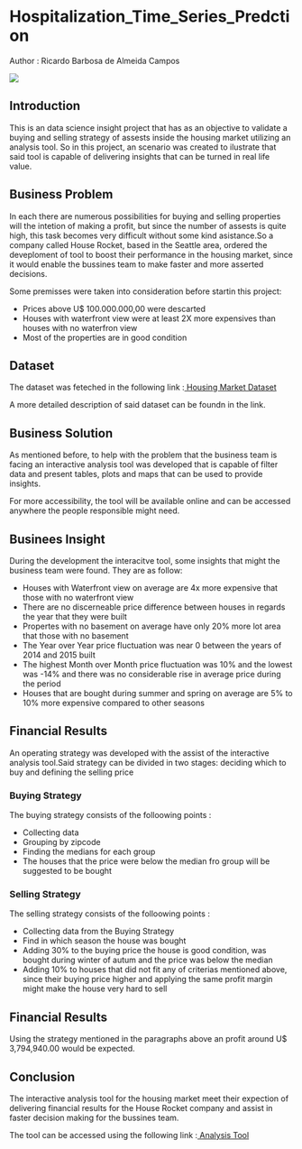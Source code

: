# Hospitalization_Time_Series_Predction

<p> Author : Ricardo Barbosa de Almeida Campos </p>

<img src  = "https://nationalmortgageprofessional.com/sites/default/files/Housing_Market_Decline_Pic.jpg">

## Introduction
<p>This is an data science insight project that has as an objective to validate a buying and selling strategy of assests inside the housing market utilizing an analysis tool. So in this project, an scenario was created to ilustrate that said tool is capable of delivering insights that can be turned in real life value. </p>

## Business Problem
<p>In each there are numerous possibilities for buying and selling properties will the intetion of making a profit, but since the number of assests is quite high, this task becomes very difficult without some kind asistance.So a company called House Rocket, based in the Seattle area, ordered the deveploment of tool to boost their performance in the housing market, since it would enable the bussines team to make  faster and more asserted decisions.</p>
<p>Some premisses were taken into consideration before startin this project:
  <ul>
    <li> Prices above U$ 100.000.000,00 were descarted</li>
    <li> Houses with waterfront view were at least 2X more expensives than houses with no waterfron view</li>
    <li> Most of the properties are in good condition</li>
  </ul></p>

## Dataset
<p>The dataset was feteched in the following link :<a href = "https://www.kaggle.com/datasets/shivachandel/kc-house-data"> Housing Market Dataset</a></p>
<p>A more detailed description of said dataset can be foundn in the link.</p>

## Business Solution
<p>As mentioned before, to help with the problem that the business team is facing an interactive analysis tool was developed that is capable of filter data and present tables, plots and maps that can be used to provide insights.</p><p>For more accessibility, the tool will be available online and can be accessed anywhere the people responsible might need.</p>

## Businees Insight
<p>During the development the interacitve tool, some insights that might the business team were found. They are as follow:
  <ul>
    <li> Houses with Waterfront view on average are 4x more expensive that those with no waterfront view</li>
    <li> There are no discerneable price difference between houses in regards the year that they were built</li>
    <li> Propertes with no basement on average have only 20% more lot area that those with no basement</li>
    <li> The Year over Year price fluctuation was near 0 between the years of 2014 and 2015 built</li>
    <li> The highest Month over Month price fluctuation was 10% and the lowest was -14% and there was no considerable rise in average               price during the period </li>
    <li> Houses that are bought during summer and spring on average are 5% to 10% more expensive compared to other seasons</li>
  </ul></p>

  ## Financial Results
  <p>An operating strategy was developed with the assist of the interactive analysis tool.Said strategy can be divided in two stages:   deciding which to buy and defining the selling price </p>

  ### Buying Strategy
  <p> The buying strategy consists of the folloowing points :
  <ul>
    <li> Collecting data </li>
    <li> Grouping by zipcode </li>
    <li> Finding the medians for each group </li>
    <li> The houses that the price were below the median fro group will be suggested to be bought</li>
  </ul>  
  </p>

   ### Selling Strategy
  <p> The selling strategy consists of the folloowing points :
  <ul>
    <li> Collecting data from the Buying Strategy </li>
    <li> Find in which season the house was bought </li>
    <li> Adding 30% to the buying price the house is good condition, was bought during winter of autum and the price was below the median     </li>
    <li> Adding 10% to houses that did not fit any of criterias mentioned above, since their buying price higher and applying the same    profit margin might make the house very hard to sell </li>
  </ul>  
  </p>


  ## Financial Results
  <p>Using the strategy mentioned in the paragraphs above an profit around U$ 3,794,940.00 would be expected.</p>


  ## Conclusion
  <p>The interactive analysis tool for the housing market meet their expection of delivering financial results for the House Rocket company and assist in faster decision making for the bussines team.</p>
  <p>The tool can be accessed using the following link :<a href = "https://house-rocket-analytics-ricardo.herokuapp.com/"> Analysis Tool</a></p>
